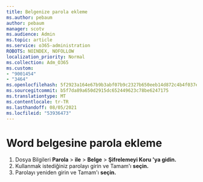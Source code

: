 ```yaml
---
title: Belgenize parola ekleme
ms.author: pebaum
author: pebaum
manager: scotv
ms.audience: Admin
ms.topic: article
ms.service: o365-administration
ROBOTS: NOINDEX, NOFOLLOW
localization_priority: Normal
ms.collection: Adm_O365
ms.custom:
- "9001454"
- "3464"
ms.openlocfilehash: 5f2923a164e67b9b3abf07b9c2327b650eeb14d872c4b4f037e0c82a209c5728
ms.sourcegitcommit: b5f7da89a650d2915dc652449623c78be6247175
ms.translationtype: MT
ms.contentlocale: tr-TR
ms.lasthandoff: 08/05/2021
ms.locfileid: "53936473"
---
```

# <a name="add-a-password-to-a-word-document"></a>Word belgesine parola ekleme

1. Dosya Bilgileri **Parola**  >  **ile**  >  **Belge**  >  **Şifrelemeyi Koru 'ya gidin.**
2. Kullanmak istediğiniz parolayı girin ve Tamam'ı **seçin.**
3. Parolayı yeniden girin ve Tamam'ı **seçin.**